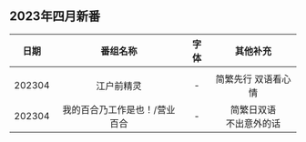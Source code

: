 ## 2023年四月新番

日期  | 番组名称 | 字体 | 其他补充
:---:   | :--------: | :---: | :---: 
 | | | |
202304  | 江户前精灵 | - | 简繁先行 双语看心情
202304  | 我的百合乃工作是也！/营业百合 | - | 简繁日双语<br>不出意外的话
